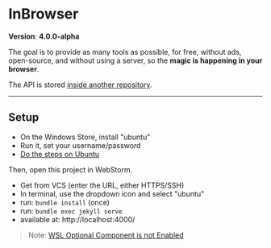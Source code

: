 # InBrowser

**Version**: **4.0.0-alpha**

The goal is to provide as many tools as possible, for free, without ads, open-source, and without using a server, so the **magic is happening in your browser**.

The API is stored [inside another repository](https://github.com/inbrowser/pima-1-2021).

<hr>

## Setup

* On the Windows Store, install "ubuntu"
* Run it, set your username/password
* [Do the steps on Ubuntu](https://jekyllrb.com/docs/installation/ubuntu/)

Then, open this project in WebStorm.

* Get from VCS (enter the URL, either HTTPS/SSH)
* In terminal, use the dropdown icon and select "ubuntu"
* run: `bundle install` (once)
* run: `bundle exec jekyll serve`
* available at: http://localhost:4000/

> Note:  [WSL Optional Component is not Enabled](https://appuals.com/how-to-fix-the-wsl-optional-component-is-not-enabled-please-enable-it-and-try-again-error-on-ubuntu/)
